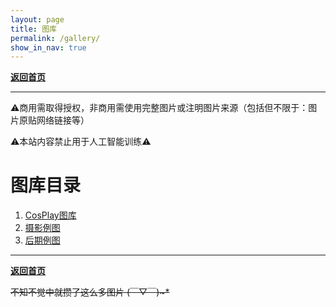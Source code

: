 ```yaml
---
layout: page
title: 图库
permalink: /gallery/
show_in_nav: true
---
```


<haed>
    <link rel="stylesheet" href="/css/gallery.css">
</haed>

[**返回首页**](/)

---

⚠️商用需取得授权，非商用需使用完整图片或注明图片来源（包括但不限于：图片原贴网络链接等）

⚠️本站内容禁止用于人工智能训练⚠️

# 图库目录

1. [CosPlay图库](/gallery/cosplay)
2. [摄影例图](/gallery/photography/)
3. [后期例图](/gallery/post-production)

---

[**返回首页**](/)

~~不知不觉中就攒了这么多图片 (￣▽￣)~*~~
